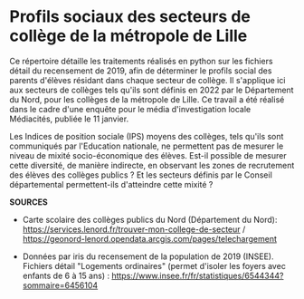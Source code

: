 # Profils sociaux des secteurs de collège de la métropole de Lille

Ce répertoire détaille les traitements réalisés en python sur les fichiers détail du recensement de 2019, afin de déterminer le profils social des parents d'élèves résidant dans chaque secteur de collège. Il s'applique ici aux secteurs de collèges tels qu'ils sont définis en 2022 par le Département du Nord, pour les collèges de la métropole de Lille. Ce travail a été réalisé dans le cadre d'une enquête pour le média d'investigation locale Médiacités, publiée le 11 janvier.

Les Indices de position sociale (IPS) moyens des collèges, tels qu'ils sont communiqués par l'Education nationale, ne permettent pas de mesurer le niveau de mixité socio-économique des élèves. Est-il possible de mesurer cette diversité, de manière indirecte, en observant les zones de recrutement des élèves des collèges publics ? Et les secteurs définis par le Conseil départemental permettent-ils d'atteindre cette mixité ?


**SOURCES**

- Carte scolaire des collèges publics du Nord (Département du Nord): https://services.lenord.fr/trouver-mon-college-de-secteur / https://geonord-lenord.opendata.arcgis.com/pages/telechargement 

- Données par iris du recensement de la population de 2019 (INSEE). Fichiers détail "Logements ordinaires" (permet d'isoler les foyers avec enfants de 6 à 15 ans) : https://www.insee.fr/fr/statistiques/6544344?sommaire=6456104 
